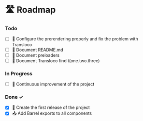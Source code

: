 # 🛣️ Roadmap

### Todo

- [ ] 📄 Configure the prerendering properly and fix the problem with Transloco
- [ ] 📜 Document README.md
- [ ] 📝 Document preloaders
- [ ] 📝 Document Transloco find t(one.two.three)

### In Progress

- [ ] 🔄 Continuous improvement of the project

### Done ✓

- [x] 🥇 Create the first release of the project
- [x] 📤 Add Barrel exports to all components
